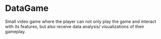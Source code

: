 # DataGame
Small video game where the player can not only play the game and interact with its features, but also receive data analysis/ visualizations of their gameplay.
